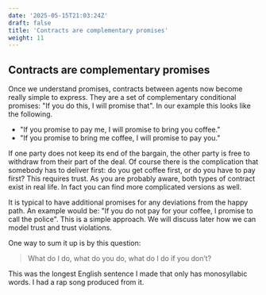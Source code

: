 ```yaml
---
date: '2025-05-15T21:03:24Z'
draft: false
title: 'Contracts are complementary promises'
weight: 11
---
```

## Contracts are complementary promises

Once we understand promises, contracts between agents now become really simple to express.
They are a set of complementary conditional promises: "If you do this, I will promise that".
In our example this looks like the following.

- "If you promise to pay me, I will promise to bring you coffee."
- "If you promise to bring me coffee, I will promise to pay you."

If one party does not keep its end of the bargain, the other party is free to withdraw from their part of the deal.
Of course there is the complication that somebody has to deliver first: do you get coffee first, or do you have to pay first?
This requires trust.
As you are probably aware, both types of contract exist in real life.
In fact you can find more complicated versions as well.

It is typical to have additional promises for any deviations from the happy path.
An example would be: "If you do not pay for your coffee, I promise to call the police".
This is a simple approach.
We will discuss later how we can model trust and trust violations.

One way to sum it up is by this question:

>What do I do, what do you do, what do I do if you don’t?

This was the longest English sentence I made that only has monosyllabic words.
I had a rap song produced from it.
